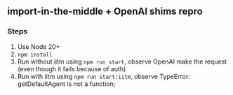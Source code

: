 ## import-in-the-middle + OpenAI shims repro

### Steps

1. Use Node 20+
2. `npm install`
3. Run without iitm using `npm run start`, observe OpenAI make the request (even though it fails because of auth)
4. Run with iitm using `npm run start:iitm`, observe TypeError: getDefaultAgent is not a function;
